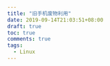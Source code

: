 ```yaml
---
title: "旧手机废物利用"
date: 2019-09-14T21:03:51+08:00
draft: true
toc: true
comments: true
tags:
  - Linux
---
```


